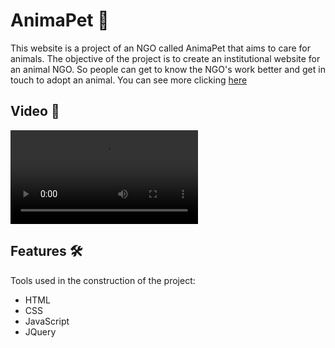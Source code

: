 # AnimaPet :dog:
This website is a project of an NGO called AnimaPet that aims to care for animals. The objective of the project is to create an institutional website for an animal NGO. So people can get to know the NGO's work better and get in touch to adopt an animal. You can see more clicking [here](https://henriqueestanislau.github.io/AnimaPet/AnimaPet/index.html)


## Video :movie_camera:
![VideoAnimaPet](https://user-images.githubusercontent.com/65318224/109213710-b378d000-778f-11eb-93b6-9e6f0751d216.mp4)

## Features :hammer_and_wrench:
Tools used in the construction of the project:
- HTML
- CSS
- JavaScript
- JQuery
